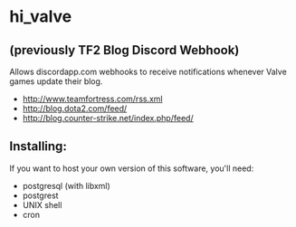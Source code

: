 # hi\_valve

## (previously TF2 Blog Discord Webhook)

Allows discordapp.com webhooks to receive notifications whenever Valve games update their blog.

 - http://www.teamfortress.com/rss.xml
 - http://blog.dota2.com/feed/
 - http://blog.counter-strike.net/index.php/feed/


## Installing:

If you want to host your own version of this software, you'll need:

- postgresql (with libxml)
- postgrest
- UNIX shell
- cron
